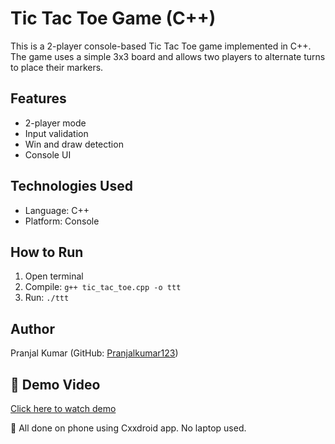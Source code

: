 # Tic Tac Toe Game (C++) 
This is a 2-player console-based Tic Tac Toe game implemented in C++. The game uses a simple 3x3 board and allows two players to alternate turns to place their markers.

## Features
- 2-player mode
- Input validation
- Win and draw detection
- Console UI

## Technologies Used
- Language: C++
- Platform: Console

## How to Run
1. Open terminal
2. Compile: `g++ tic_tac_toe.cpp -o ttt`
3. Run: `./ttt`

## Author
Pranjal Kumar (GitHub: [Pranjalkumar123](https://github.com/Pranjalkumar123))     
## 🎥 Demo Video

[Click here to watch demo](https://drive.google.com/file/d/19UafSzVI0E5ek4QTQ_Fb4oteAfT-b2rH/view?usp=drivesdk)

📱 All done on phone using Cxxdroid app. No laptop used.
